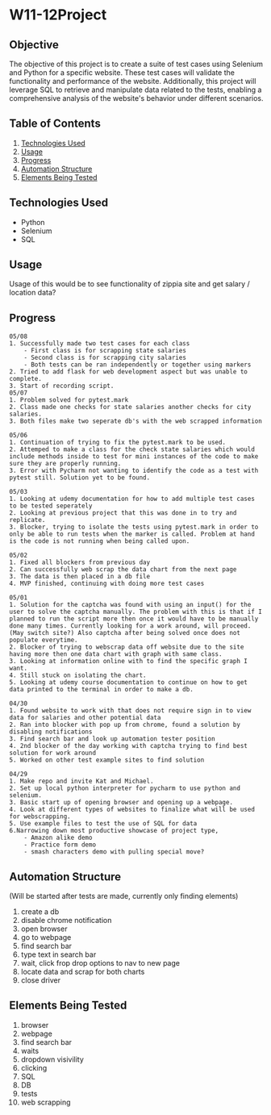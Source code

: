 # W11-12Project

## Objective

The objective of this project is to create a suite of test cases using Selenium and Python for a specific website. These test cases will validate the functionality and performance of the website. Additionally, this project will leverage SQL to retrieve and manipulate data related to the tests, enabling a comprehensive analysis of the website's behavior under different scenarios.

## Table of Contents
1. [Technologies Used](#technologies-used)
2. [Usage](#usage)
3. [Progress](#progress)
4. [Automation Structure](#automation-structure)
4. [Elements Being Tested](#elements-being-tested)


## Technologies Used
- Python
- Selenium
- SQL

## Usage
Usage of this would be to see functionality of zippia site and get salary / location data?

## Progress
    05/08
    1. Successfully made two test cases for each class
        - First class is for scrapping state salaries
        - Second class is for scrapping city salaries
        - Both tests can be ran independently or together using markers
    2. Tried to add flask for web development aspect but was unable to complete.
    3. Start of recording script.
    05/07
    1. Problem solved for pytest.mark
    2. Class made one checks for state salaries another checks for city salaries.
    3. Both files make two seperate db's with the web scrapped information
    
    05/06
    1. Continuation of trying to fix the pytest.mark to be used. 
    2. Attemped to make a class for the check state salaries which would include methods inside to test for mini instances of the code to make sure they are properly running.
    3. Error with Pycharm not wanting to identify the code as a test with pytest still. Solution yet to be found.

    05/03
    1. Looking at udemy documentation for how to add multiple test cases to be tested seperately
    2. Looking at previous project that this was done in to try and replicate.
    3. Blocker, trying to isolate the tests using pytest.mark in order to only be able to run tests when the marker is called. Problem at hand is the code is not running when being called upon.

    05/02
    1. Fixed all blockers from previous day
    2. Can successfully web scrap the data chart from the next page
    3. The data is then placed in a db file
    4. MVP finished, continuing with doing more test cases

    05/01
    1. Solution for the captcha was found with using an input() for the user to solve the captcha manually. The problem with this is that if I planned to run the script more then once it would have to be manually done many times. Currently looking for a work around, will proceed. (May switch site?) Also captcha after being solved once does not populate everytime.
    2. Blocker of trying to webscrap data off website due to the site having more then one data chart with graph with same class.
    3. Looking at information online with to find the specific graph I want.
    4. Still stuck on isolating the chart.
    5. Looking at udemy course documentation to continue on how to get data printed to the terminal in order to make a db.

    04/30
    1. Found website to work with that does not require sign in to view data for salaries and other potential data
    2. Ran into blocker with pop up from chrome, found a solution by disabling notifications
    3. Find search bar and look up automation tester position
    4. 2nd blocker of the day working with captcha trying to find best solution for work around
    5. Worked on other test example sites to find solution

    04/29
    1. Make repo and invite Kat and Michael.
    2. Set up local python interpreter for pycharm to use python and selenium.
    3. Basic start up of opening browser and opening up a webpage.
    4. Look at different types of websites to finalize what will be used for webscrapping.
    5. Use example files to test the use of SQL for data
    6.Narrowing down most productive showcase of project type, 
        - Amazon alike demo
        - Practice form demo
        - smash characters demo with pulling special move?

## Automation Structure
(Will be started after tests are made, currently only finding elements)

1. create a db 
2. disable chrome notification
3. open browser
4. go to webpage
5. find search bar
6. type text in search bar
7. wait, click frop drop options to nav to new page
8. locate data and scrap for both charts
9. close driver

## Elements Being Tested
1. browser
2. webpage
3. find search bar
4. waits
5. dropdown visivility
6. clicking
7. SQL
8. DB
9. tests
10. web scrapping

